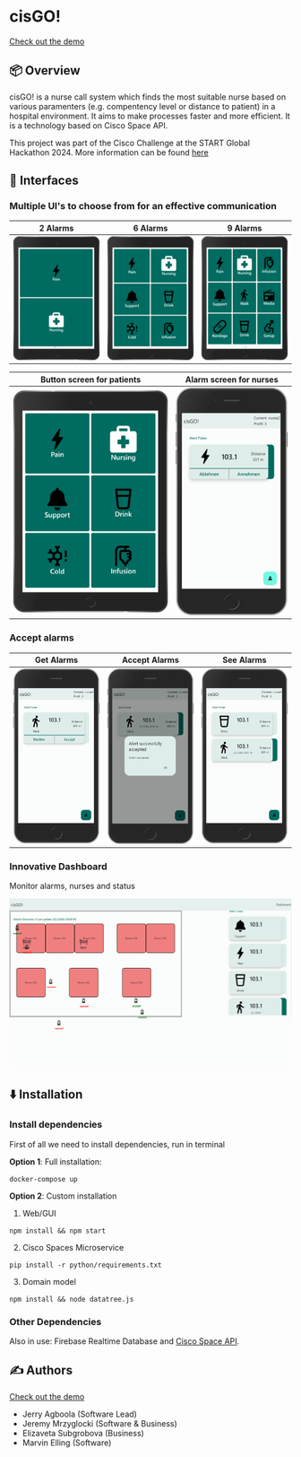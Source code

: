# cisGO!

[Check out the demo](https://starthack2024.web.app/)

## 📦 Overview

cisGO! is a nurse call system which finds the most suitable nurse based on various paramenters (e.g. compentency level or distance to patient) in a hospital environment. It aims to make processes faster and more efficient. It is a technology based on Cisco Space API.  

This project was part of the Cisco Challenge at the START Global Hackathon 2024. More information can be found [here](https://github.com/START-Hack/Cisco_STARTHACK24)

## 📱 Interfaces

### Multiple UI's to choose from for an effective communication
2 Alarms |  6 Alarms | 9 Alarms
:-------------------------:|:-------------------------:| :-------------------------:
![Tablet](./assets-src/1iPad.png) | ![Tablet](./assets-src/2iPad.png) | ![Tablet](./assets-src/4iPad.png)


Button screen for patients|  Alarm screen for nurses
:-------------------------:|:-------------------------:
![Tablet](./assets-src/1tablet.png) | ![Phone](./assets-src/2phone.png)

### Accept alarms
Get Alarms |  Accept Alarms | See Alarms
:-------------------------:|:-------------------------:| :-------------------------:
![Tablet](./assets-src/phone1.png) | ![Tablet](./assets-src/phone2.png) | ![Tablet](./assets-src/phone3.png)

### Innovative Dashboard
Monitor alarms, nurses and status

![Dashboard](./assets-src/dashboard1.png) 

## ⬇️ Installation

### Install dependencies

First of all we need to install dependencies, run in terminal

**Option 1**: Full installation:
```shell
docker-compose up
```
**Option 2**: Custom installation
1. Web/GUI
```shell
npm install && npm start
```
2. Cisco Spaces Microservice
```shell
pip install -r python/requirements.txt 
```
3. Domain model
```shell
npm install && node datatree.js
```


### Other Dependencies
Also in use: Firebase Realtime Database and [Cisco Space API](https://partners.dnaspaces.eu/docs/v1/basic/index.html#!c-dnas-partners-overview.html). 


## ✍️ Authors

[Check out the demo](https://starthack2024.web.app/)

- Jerry Agboola (Software Lead)
- Jeremy Mrzyglocki (Software & Business)
- Elizaveta Subgrobova (Business)
- Marvin Elling (Software)
